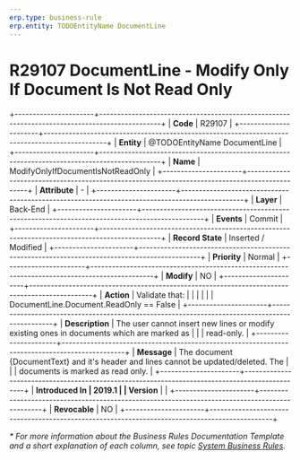 ```yaml
---
erp.type: business-rule
erp.entity: TODOEntityName DocumentLine
---
```


# R29107 DocumentLine - Modify Only If Document Is Not Read Only
+----------------------+-----------------------------------------------------------------------------------------------+
| **Code**             | R29107                                                                                        |
+----------------------+-----------------------------------------------------------------------------------------------+
| **Entity**           | @TODOEntityName DocumentLine                                                                  |
+----------------------+-----------------------------------------------------------------------------------------------+
| **Name**             | ModifyOnlyIfDocumentIsNotReadOnly                                                             |
+----------------------+-----------------------------------------------------------------------------------------------+
| **Attribute**        | \-                                                                                            |
+----------------------+-----------------------------------------------------------------------------------------------+
| **Layer**            | Back-End                                                                                      |
+----------------------+-----------------------------------------------------------------------------------------------+
| **Events**           | Commit                                                                                        |
+----------------------+-----------------------------------------------------------------------------------------------+
| **Record State**     | Inserted / Modified                                                                           |
+----------------------+-----------------------------------------------------------------------------------------------+
| **Priority**         | Normal                                                                                        |
+----------------------+-----------------------------------------------------------------------------------------------+
| **Modify**           | NO                                                                                            |
+----------------------+-----------------------------------------------------------------------------------------------+
| **Action**           | Validate that:                                                                                |
|                      |                                                                                               |
|                      | DocumentLine.Document.ReadOnly == False                                                       |
+----------------------+-----------------------------------------------------------------------------------------------+
| **Description**      | The user cannot insert new lines or modify existing ones in documents which are marked as     |
|                      | read-only.                                                                                    |
+----------------------+-----------------------------------------------------------------------------------------------+
| **Message**          | The document {DocumentText} and it\'s header and lines cannot be updated/deleted. The         |
|                      | documents is marked as read only.                                                             |
+----------------------+-----------------------------------------------------------------------------------------------+
| **Introduced In      | 2019.1                                                                                        |
| Version**            |                                                                                               |
+----------------------+-----------------------------------------------------------------------------------------------+
| **Revocable**        | NO                                                                                            |
+----------------------+-----------------------------------------------------------------------------------------------+

*\* For more information about the Business Rules Documentation Template and a short explanation of each column, see
topic [System Business Rules](../templates/template-description-system-business-rules.md).*
